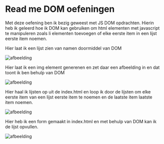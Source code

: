 # Read me DOM oefeningen

Met deze oefening ben ik bezig geweest met JS DOM opdrachten. Hierin heb ik geleerd hoe ik DOM kan gebruiken om html elementen met javascript te manipuleren zoals li elementen toevoegen of elke eerste item in een lijst eerste item noemen.

Hier laat ik een lijst zien van namen doormiddel van DOM 

![afbeelding](https://github.com/zupskaboi/DOM-Oefeningen---starter-files/assets/43807140/1a81b311-334e-4b4a-aed8-d386d810fd10)

Hier laat ik een img element generenen en zet daar een afbeelding in en dat toont ik ben behulp van DOM

![afbeelding](https://github.com/zupskaboi/DOM-Oefeningen---starter-files/assets/43807140/69fba336-4509-476e-b03f-60e92fd639e8)

Hier haal ik lijsten op uit de index.html en loop ik door de lijsten om elke eerste item van een lijst eerste item te noemen en de laatste item laatste item noemen.

![afbeelding](https://github.com/zupskaboi/DOM-Oefeningen---starter-files/assets/43807140/7d8bf8d4-a977-487d-8630-4dc10c13ccf8)

Hier heb ik een form gemaakt in index.html en met behulp van DOM kan ik de lijst opvullen.

![afbeelding](https://github.com/zupskaboi/DOM-Oefeningen---starter-files/assets/43807140/8914c8ad-4240-42cd-8485-1ad2c374dc34)

